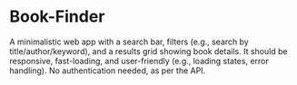 # Book-Finder
 A minimalistic web app with a search bar, filters (e.g., search by title/author/keyword), and a results grid showing book details. It should be responsive, fast-loading, and user-friendly (e.g., loading states, error handling). No authentication needed, as per the API.
